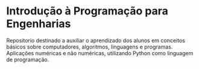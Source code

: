 # Introdução à Programação para Engenharias

Repositorio destinado a auxiliar o aprendizado dos alunos em conceitos básicos sobre computadores, algoritmos, linguagens e programas. Aplicações numéricas e não numéricas, utilizando Python como linguagem de programação.
